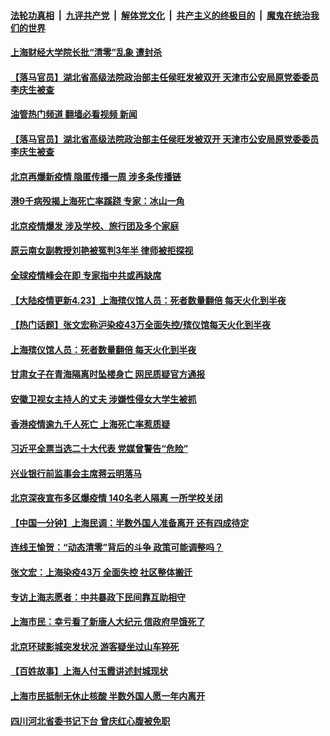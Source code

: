 ####  [法轮功真相](../../../../basic/blob/master/README.md?t=04240201) &nbsp;|&nbsp; [九评共产党](../../../../9ping.md/blob/master/README.md?t=04240201) &nbsp;|&nbsp; [解体党文化](../../../../jtdwh.md/blob/master/README.md?t=04240201)  &nbsp;|&nbsp; [共产主义的终极目的](../../../../gczydzjmd.md/blob/master/README.md?t=04240201) &nbsp;|&nbsp; [魔鬼在统治我们的世界](../../../../mgztzwmdsj.md/blob/master/README.md?t=04240201) 


#### [上海财经大学院长批“清零”乱象 遭封杀](../pages/prog204/a103408281.md?t=04240201) 

#### [【落马官员】湖北省高级法院政治部主任侯旺发被双开 天津市公安局原党委委员李庆生被查](../pages/prog204/a103408229.md?t=04240201) 
#### [油管热门频道 翻墙必看视频 新闻](http://78.141.244.201:81/youtube.html?04240201)
#### [【落马官员】湖北省高级法院政治部主任侯旺发被双开 天津市公安局原党委委员李庆生被查](../pages/prog204/a103408229.md?t=04240201) 

#### [北京再爆新疫情 隐匿传播一周 涉多条传播链](../pages/prog204/a103408221.md?t=04240201) 


#### [港9千病殁揭上海死亡率蹊跷 专家：冰山一角](../pages/prog204/a103408205.md?t=04240201) 

#### [北京疫情爆发 涉及学校、旅行团及多个家庭](../pages/prog204/a103408193.md?t=04240201) 


#### [原云南女副教授刘艳被冤判3年半 律师被拒探视](../pages/prog204/a103407981.md?t=04240201) 

#### [全球疫情峰会在即 专家指中共或再缺席](../pages/prog204/a103408114.md?t=04240201) 

#### [【大陆疫情更新4.23】上海殡仪馆人员：死者数量翻倍 每天火化到半夜](../pages/prog204/a103405878.md?t=04240201) 

#### [【热门话题】张文宏称沪染疫43万全面失控/殡仪馆每天火化到半夜](../pages/prog204/a103408051.md?t=04240201) 


#### [上海殡仪馆人员：死者数量翻倍 每天火化到半夜](../pages/prog204/a103408021.md?t=04240201) 

#### [甘肃女子在青海隔离时坠楼身亡 网民质疑官方通报](../pages/prog204/a103408010.md?t=04240201) 

#### [安徽卫视女主持人的丈夫 涉嫌性侵女大学生被抓](../pages/prog204/a103407992.md?t=04240201) 

#### [香港疫情逾九千人死亡 上海死亡率惹质疑](../pages/prog204/a103407946.md?t=04240201) 

#### [习近平全票当选二十大代表 党媒曾警告“危险”](../pages/prog204/a103407908.md?t=04240201) 

#### [兴业银行前监事会主席蒋云明落马](../pages/prog204/a103407894.md?t=04240201) 

#### [北京深夜宣布多区爆疫情 140名老人隔离 一所学校关闭](../pages/prog204/a103407859.md?t=04240201) 

#### [【中国一分钟】上海民调：半数外国人准备离开 还有四成待定](../pages/prog204/a103407612.md?t=04240201) 

#### [连线王愉贺：“动态清零”背后的斗争 政策可能调整吗？](../pages/prog204/a103407662.md?t=04240201) 

#### [张文宏：上海染疫43万 全面失控 社区整体搬迁](../pages/prog204/a103407767.md?t=04240201) 

#### [专访上海志愿者：中共暴政下民间靠互助相守](../pages/prog204/a103407655.md?t=04240201) 

#### [上海市民：幸亏看了新唐人大纪元 信政府早饿死了](../pages/prog204/a103407635.md?t=04240201) 


#### [北京环球影城突发状况 游客疑坐过山车猝死](../pages/prog204/a103407714.md?t=04240201) 

#### [【百姓故事】上海人付玉霞讲述封城现状](../pages/prog204/a103407706.md?t=04240201) 

#### [上海市民抵制无休止核酸 半数外国人愿一年内离开](../pages/prog204/a103407643.md?t=04240201) 

#### [四川河北省委书记下台 曾庆红心腹被免职](../pages/prog204/a103407623.md?t=04240201) 

<img src='http://gfw-breaker.win/goodnews/indexes/prog204.md' width='0px' height='0px'/>
